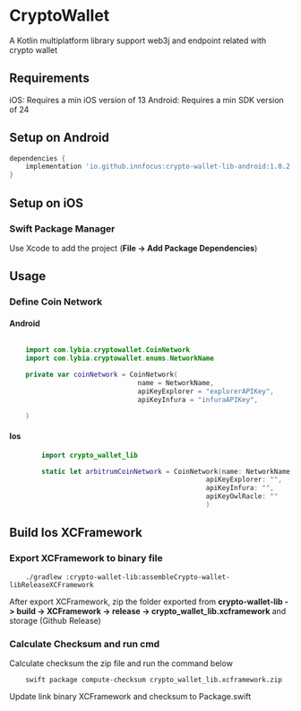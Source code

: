 # CryptoWallet

A Kotlin multiplatform library support web3j and endpoint related with crypto wallet

## Requirements

iOS: Requires a min iOS version of 13
Android: Requires a min SDK version of 24

## Setup on Android

```groovy
dependencies {
    implementation 'io.github.innfocus:crypto-wallet-lib-android:1.0.2'
}
```

## Setup on iOS

### Swift Package Manager

Use Xcode to add the project (**File -> Add Package Dependencies**)

## Usage

### Define Coin Network

#### Android

```kotlin

    import com.lybia.cryptowallet.CoinNetwork
    import com.lybia.cryptowallet.enums.NetworkName

    private var coinNetwork = CoinNetwork(
                                name = NetworkName,
                                apiKeyExplorer = "explorerAPIKey",
                                apiKeyInfura = "infuraAPIKey",

    )
```

#### Ios

```swift
        import crypto_wallet_lib

        static let arbitrumCoinNetwork = CoinNetwork(name: NetworkName,
                                                 apiKeyExplorer: "",
                                                 apiKeyInfura: "",
                                                 apiKeyOwlRacle: ""
                                                 )
```

## Build Ios XCFramework

### Export XCFramework to binary file

```
    ./gradlew :crypto-wallet-lib:assembleCrypto-wallet-libReleaseXCFramework
```

After export XCFramework, zip the folder exported from **crypto-wallet-lib -> build -> XCFramework -> release -> crypto_wallet_lib.xcframework** and storage (Github Release)

### Calculate Checksum and run cmd

Calculate checksum the zip file and run the command below

```
    swift package compute-checksum crypto_wallet_lib.xcframework.zip
```

Update link binary XCFramework and checksum to Package.swift
